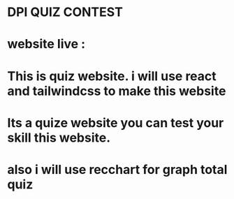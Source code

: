 # DPI QUIZ CONTEST
# website live : 

# This is quiz website. i will use react and tailwindcss to make this website
# Its a quize website you can test your skill this website.
# also i will use recchart for graph total quiz

